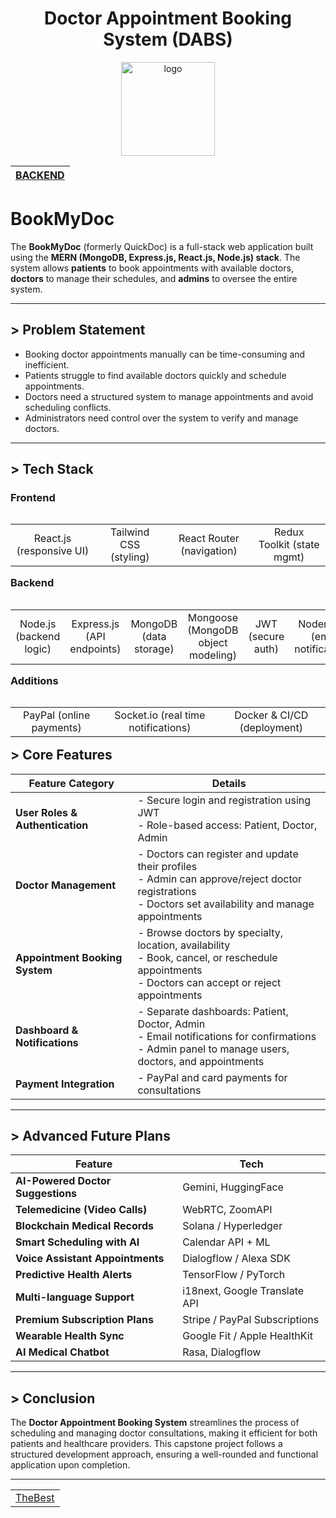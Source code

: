 <h1 align="center">Doctor Appointment Booking System (DABS)</h1>

<p align="center">
  <a href="https://dabs-bookmydoc.onrender.com" target="_blank" rel="noopener noreferrer">
    <img src="https://github.com/user-attachments/assets/5791c35a-fad2-49a4-ab2a-e1597b98f92d" alt="logo" width="150"/>
  </a>
</p>


| <div align="left">[**BACKEND**](https://s73-dhairya-capstone-dabs-1.onrender.com/)</div> |
|---|

<!--
<p align="left">
  <a href="https://github.com/dhairyajangir/CuraLink" title="upgraded" target="_blank">
    <img src="https://img.shields.io/badge/Better%20Version-%F0%9F%A5%9A%20-pink?style=for-the-badge&logo=github" alt="Easter Egg Button"/>
  </a>
</p>
    <td align="left">
      <a href="https://dabs-bookmydoc.onrender.com"><strong>LIVE</strong></a>
    </td>
    <td align="left">
      <a href="https://bookmydoc-frontend-dm5l.onrender.com"><strong>LIVE</strong></a>
    </td>
-->


<h1 align="left">
  BookMyDoc
</h1>

The **BookMyDoc** (formerly QuickDoc) is a full-stack web application built using the **MERN (MongoDB, Express.js, React.js, Node.js) stack**. The system allows **patients** to book appointments with available doctors, **doctors** to manage their schedules, and **admins** to oversee the entire system.

***

## > Problem Statement
- Booking doctor appointments manually can be time-consuming and inefficient.
- Patients struggle to find available doctors quickly and schedule appointments.
- Doctors need a structured system to manage appointments and avoid scheduling conflicts.
- Administrators need control over the system to verify and manage doctors.

***

## > Tech Stack

<h3 align="left">Frontend </h3>
<table width="100%" align="left">
  <tr>
    <td align="center">React.js (responsive UI)</td>
    <td align="center">Tailwind CSS (styling)</td>
    <td align="center">React Router (navigation)</td>
    <td align="center">Redux Toolkit (state mgmt)</td>
  </tr>
</table>

<br><br>

<h3 align="left">Backend </h3>
<table width="80%" align="left">
  <tr>
    <td align="center">Node.js (backend logic)</td>
    <td align="center">Express.js (API endpoints)</td>
    <td align="center">MongoDB (data storage)</td>
    <td align="center">Mongoose (MongoDB object modeling)</td>
    <td align="center">JWT (secure auth)</td>
    <td align="center">Nodemailer (email notifications)</td>
  </tr>
</table>

<br><br><br>

<h3 align="left">Additions</h3>
<table width="100%" align="left">
  <tr>
    <td align="center">PayPal (online payments)</td>
    <td align="center">Socket.io (real time notifications)</td>
    <td align="center">Docker & CI/CD (deployment)</td>
  </tr>
</table>

<br><br>

***

## > Core Features

| Feature Category              | Details |
|------------------------------|---------|
| **User Roles & Authentication** | - Secure login and registration using JWT  <br> - Role-based access: Patient, Doctor, Admin |
| **Doctor Management**         | - Doctors can register and update their profiles  <br> - Admin can approve/reject doctor registrations  <br> - Doctors set availability and manage appointments |
| **Appointment Booking System** | - Browse doctors by specialty, location, availability  <br> - Book, cancel, or reschedule appointments  <br> - Doctors can accept or reject appointments |
| **Dashboard & Notifications** | - Separate dashboards: Patient, Doctor, Admin  <br> - Email notifications for confirmations  <br> - Admin panel to manage users, doctors, and appointments |
| **Payment Integration**       | - PayPal and card payments for consultations |


***

## > **Advanced Future Plans**  

| Feature | Tech |
|-----------|---------|
| **AI-Powered Doctor Suggestions** | Gemini, HuggingFace |
| **Telemedicine (Video Calls)** | WebRTC, ZoomAPI |
| **Blockchain Medical Records** | Solana / Hyperledger |
| **Smart Scheduling with AI** | Calendar API + ML |
| **Voice Assistant Appointments** | Dialogflow / Alexa SDK |
| **Predictive Health Alerts** | TensorFlow / PyTorch |
| **Multi-language Support** | i18next, Google Translate API |
| **Premium Subscription Plans** | Stripe / PayPal Subscriptions |
| **Wearable Health Sync** | Google Fit / Apple HealthKit |
| **AI Medical Chatbot** | Rasa, Dialogflow | 

***

## > Conclusion
The **Doctor Appointment Booking System** streamlines the process of scheduling and managing doctor consultations, making it efficient for both patients and healthcare providers. This capstone project follows a structured development approach, ensuring a well-rounded and functional application upon completion. 

***


<table width="150%" align="center">
  <tr>
    <td align="center">
      <a href="https://github.com/dhairyajangir" target="_blank"> TheBest </a>
    </td>
  </tr>
</table>
